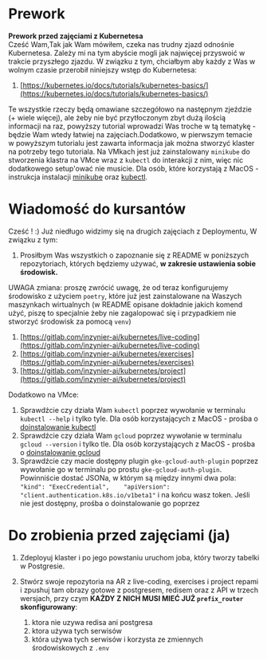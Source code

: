 

# Prework

**Prework przed zajęciami z Kubernetesa**  
Cześć Wam,Tak jak Wam mówiłem, czeka nas trudny zjazd odnośnie Kubernetesa. Zależy mi na tym abyście mogli jak najwięcej przyswoić w trakcie przyszłego zjazdu. W związku z tym, chciałbym aby każdy z Was w wolnym czasie przerobił niniejszy wstęp do Kubernetesa:

1. [https://kubernetes.io/docs/tutorials/kubernetes-basics/](https://kubernetes.io/docs/tutorials/kubernetes-basics/)

Te wszystkie rzeczy będą omawiane szczegółowo na następnym zjeździe (+ wiele więcej), ale żeby nie być przytłoczonym zbyt dużą ilością informacji na raz, powyższy tutorial wprowadzi Was troche w tą tematykę - będzie Wam wtedy łatwiej na zajęciach.Dodatkowo, w pierwszym temacie w powyższym tutorialu jest zawarta informacja jak można stworzyć klaster na potrzeby tego tutoriala. Na VMkach jest już zainstalowany `minikube` do stworzenia klastra na VMce wraz z `kubectl` do interakcji z nim, więc nic dodatkowego setup'ować nie musicie. Dla osób, które korzystają z MacOS - instrukcja instalacji [minikube](https://minikube.sigs.k8s.io/docs/start/) oraz [kubectl](https://kubernetes.io/docs/tasks/tools/install-kubectl-macos/#install-with-homebrew-on-macos).


# Wiadomość do kursantów

Cześć ! :) Już niedługo widzimy się na drugich zajęciach z Deploymentu, W związku z tym:

1. Prosiłbym Was wszystkich o zapoznanie się z README w poniższych repozytoriach, których będziemy używać, **w zakresie ustawienia sobie środowisk.**

UWAGA zmiana: proszę zwrócić uwagę, że od teraz konfigurujemy środowisko z użyciem `poetry`, które już jest zainstalowane na Waszych maszynkach wirtualnych (w README opisane dokładnie jakich komend użyć, piszę to specjalnie żeby nie zagalopować się i przypadkiem nie stworzyć środowisk za pomocą `venv`)

1. [https://gitlab.com/inzynier-ai/kubernetes/live-coding](https://gitlab.com/inzynier-ai/kubernetes/live-coding)
2. [https://gitlab.com/inzynier-ai/kubernetes/exercises](https://gitlab.com/inzynier-ai/kubernetes/exercises)
4. [https://gitlab.com/inzynier-ai/kubernetes/project](https://gitlab.com/inzynier-ai/kubernetes/project)

Dodatkowo na VMce:

1. Sprawdźcie czy działa Wam `kubectl` poprzez wywołanie w terminalu `kubectl --help` i tylko tyle. Dla osób korzystających z MacOS - prośba o [doinstalowanie kubectl](https://kubernetes.io/docs/tasks/tools/install-kubectl-macos/#install-with-homebrew-on-macos)
2. Sprawdźcie czy działa Wam `gcloud` poprzez wywołanie w terminalu `gcloud --version` i tylko tle. Dla osób korzystających z MacOS - prośba o [doinstalowanie gcloud](https://formulae.brew.sh/cask/google-cloud-sdk)
3. Sprawdźcie czy macie dostępny plugin `gke-gcloud-auth-plugin` poprzez wywołanie go w terminalu po prostu `gke-gcloud-auth-plugin`. Powinniście dostać JSONa, w którym są między innymi dwa pola: `"kind": "ExecCredential",    "apiVersion": "client.authentication.k8s.io/v1beta1"` i na końcu wasz token. Jeśli nie jest dostępny, prośba o doinstalowanie go poprzez 


# Do zrobienia przed zajęciami (ja)

  

1. Zdeployuj klaster i po jego powstaniu uruchom joba, który tworzy tabelki w Postgresie. 
       
3. Stwórz swoje repozytoria na AR z live-coding, exercises i project repami i zpushuj tam obrazy gotowe z postgresem, redisem oraz z API w trzech wersjach, przy czym **KAŻDY Z NICH MUSI MIEĆ JUŻ `prefix_router` skonfigurowany**: 
	1) ktora nie uzywa redisa ani postgresa 
	2) ktora używa tych serwisów 
	3) która używa tych serwisów i korzysta ze zmiennych środowiskowych z `.env`
    